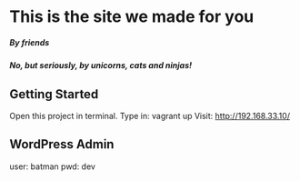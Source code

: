 # This is the site we made for you
##### By friends
##### No, but seriously, by _unicorns_, _cats_ and _ninjas_! 

## Getting Started

Open this project in terminal. 
Type in: vagrant up
Visit: http://192.168.33.10/

## WordPress Admin
user: batman
pwd: dev

